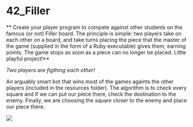 # 42_Filler

** Create your player program to compete against other students on the famous (or not) Filler board. The principle is simple: two players take on each other on a board, and take turns placing the piece that the master of the game (supplied in the form of a Ruby executable) gives them, earning points. The game stops as soon as a piece can no longer be placed. Little playful project!**

*Two players are figthing each other!*

An arguably smart bot that wins most of the games againts the other players (included in the resources folder). The algorithm is to check every square and if we can put our piece there, check the destination to the enemy. Finally, we are choosing the square closer to the enemy and place our piece there.

![](https://media.giphy.com/media/cQ720iGTqvgTHxBqHV/giphy.gif)

